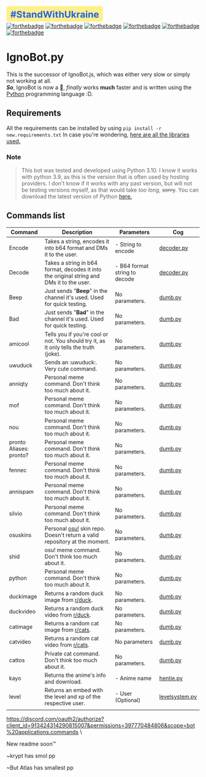 [![Stand With Ukraine](https://raw.githubusercontent.com/vshymanskyy/StandWithUkraine/main/badges/StandWithUkraine.svg)](https://stand-with-ukraine.pp.ua)\
[![forthebadge](https://forthebadge.com/images/badges/0-percent-optimized.svg)](https://forthebadge.com) 
[![forthebadge](https://forthebadge.com/images/badges/built-with-love.svg)](https://forthebadge.com) 
[![forthebadge](https://forthebadge.com/images/badges/60-percent-of-the-time-works-every-time.svg)](https://forthebadge.com) 
[![forthebadge](https://forthebadge.com/images/badges/made-with-python.svg)](https://forthebadge.com) 
[![forthebadge](https://forthebadge.com/images/badges/powered-by-electricity.svg)](https://forthebadge.com) 
[![forthebadge](https://forthebadge.com/images/badges/designed-in-ms-paint.svg)](https://forthebadge.com)

# IgnoBot.py
This is the successor of IgnoBot.js, which was either very slow or simply not working at all.\
**_So_**, IgnoBot is now a :duck:,
_finally_ works **much** faster and is written using the [Python](https://www.python.org/) programming language :D.

## Requirements
All the requirements can be installed by using `pip install -r new.requirements.txt`
In case you're wondering, [here are all the libraries used.](requirements.txt)


### Note
> This bot was tested and developed using Python 3.10. I know it works with python 3.9, as this is the version that is often used by hosting providers. I don't know if it works with any past version, but will not be testing versions myself, as that would take *too long*, ~~sorry~~.
> You can download the latest version of Python [here.](https://python.org/downloads)

## Commands list
| Command                       | Description                                                                                     | Parameters                    | Cog                                     |
|-------------------------------|-------------------------------------------------------------------------------------------------|-------------------------------|-----------------------------------------|
| Encode                        | Takes a string, encodes it into b64 format and DMs it to the user.                              | - String to encode            | [decoder.py](./cogs/decoder.py)         |
| Decode                        | Takes a string in b64 format, decodes it into the original string and DMs it to the user.       | - B64 format string to decode | [decoder.py](./cogs/decoder.py)         |
| Beep                          | Just sends "**Beep**" in the channel it's used. Used for quick testing.                         | No parameters.                | [dumb.py](./cogs/dumb.py)               |
| Bad                           | Just sends "**Bad**" in the channel it's used. Used for quick testing.                          | No parameters.                | [dumb.py](./cogs/dumb.py)               |
| amicool                       | Tells you if you're cool or not. You should try it, as it only tells the truth (joke).          | No parameters.                | [dumb.py](./cogs/dumb.py)               |
| uwuduck                       | Sends an :uwuduck:. Very cute command.                                                          | No parameters.                | [dumb.py](./cogs/dumb.py)               |
| anniqty                       | Personal meme command. Don't think too much about it.                                           | No parameters.                | [dumb.py](./cogs/dumb.py)               |
| mof                           | Personal meme command. Don't think too much about it.                                           | No parameters.                | [dumb.py](./cogs/dumb.py)               |
| nou                           | Personal meme command. Don't think too much about it.                                           | No parameters.                | [dumb.py](./cogs/dumb.py)               |
| pronto <br/> Aliases: pronto? | Personal meme command. Don't think too much about it.                                           | No parameters.                | [dumb.py](./cogs/dumb.py)               |
| fennec                        | Personal meme command. Don't think too much about it.                                           | No parameters.                | [dumb.py](./cogs/dumb.py)               |
| annispam                      | Personal meme command. Don't think too much about it.                                           | No parameters.                | [dumb.py](./cogs/dumb.py)               |
| silvio                        | Personal meme command. Don't think too much about it.                                           | No parameters.                | [dumb.py](./cogs/dumb.py)               |
| osuskins                      | Personal [osu!](https://osu.ppy.sh) skin repo. Doesn't return a valid repository at the moment. | No parameters.                | [dumb.py](./cogs/dumb.py)               |
| shid                          | osu! meme command. Don't think too much about it.                                               | No parameters.                | [dumb.py](./cogs/dumb.py)               |
| python                        | Personal meme command. Don't think too much about it.                                           | No parameters.                | [dumb.py](./cogs/dumb.py)               |
| duckimage                     | Returns a random duck image from [r/duck](https://reddit.com/r/duck).                           | No parameters.                | [dumb.py](./cogs/dumb.py)               |
| duckvideo                     | Returns a random duck video from [r/duck](https://reddit.com/r/duck).                           | No parameters.                | [dumb.py](./cogs/dumb.py)               |
| catimage                      | Returns a random cat image from [r/cats](https://reddit.com/r/cats).                            | No parameters.                | [dumb.py](./cogs/dumb.py)               |
| catvideo                      | Returns a random cat video from [r/cats](https://reddit.com/r/cats).                            | No parameters                 | [dumb.py](./cogs/dumb.py)               |
| cattos                        | Private cat command. Don't think too much about it.                                             | No parameters.                | [dumb.py](./cogs/dumb.py)               |
| kayo                          | Returns the anime's info and download.                                                          | - Anime name                  | [hentie.py](./cogs/hentie.py)           |
| level                         | Returns an embed with the level and xp of the respective user.                                  | - User (Optional)             | [levelsystem.py](./cogs/levelsystem.py) |
|                               |                                                                                                 |                               |                                         |

https://discord.com/oauth2/authorize?client_id=913424314290815007&permissions=397770484806&scope=bot%20applications.commands \

New readme soon™

~krypt has smol pp

~But Atlas has smallest pp
